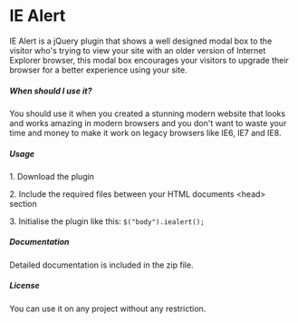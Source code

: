<h1>IE Alert</h1>
<p>IE Alert is a jQuery plugin that shows a well designed modal box to the visitor who's trying to view your site with an older version of Internet Explorer browser, this modal box encourages your visitors to upgrade their browser for a better experience using your site.</p>

<h5>When should I use it?</h5>
<p>You should use it when you created a stunning modern website that looks and works amazing in modern browsers and you don't want to waste your time and money to make it work on legacy browsers like IE6, IE7 and IE8.</p>

<h5>Usage</h5>
<p>1. Download the plugin </p>
<p>2. Include the required files between your HTML documents &lt;head> section </p>
<p>3. Initialise the plugin like this: <code>$("body").iealert();</code></p>

<h5>Documentation</h5>
<p>Detailed documentation is included in the zip file.</p>


<h5>License</h5>
<p>You can use it on any project without any restriction.</p>
